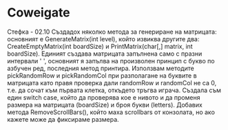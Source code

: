 # Coweigate
Стефка - 02.10
Създадох няколко метода за генериране на матрицата: основният е GenerateMatrix(int level), който извиква другите два: 
CreateEmptyMatrix(int boardSize) и PrintMatrix(char[,] matrix, int boardSize). 
Единият създава матрицата запълнена само с празни интервали ' ', основният я запълва на произволен принцип 
с букво по азбучен ред, последния метод принтира. 
Използвам методите pickRandomRow и pickRandomCol при разполагане на буквите в матрицата като правя проверка дали randomRow и 
randomCol не са 0, т.е. да сочат към първата клетка, откъдето тръгва играча.
Създала съм един switch case, който да проверява кое е нивото и да променя размера на матрицата (boardSize) и броя букви (letters).
Добавих метода RemoveScrollBars(), който маха scrollbars от конзолата, но ако кажете може да фиксираме размера.


